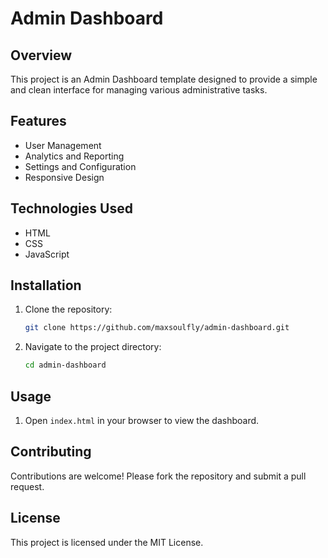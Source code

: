# Admin Dashboard

## Overview
This project is an Admin Dashboard template designed to provide a simple and clean interface for managing various administrative tasks.

## Features
- User Management
- Analytics and Reporting
- Settings and Configuration
- Responsive Design

## Technologies Used
- HTML
- CSS
- JavaScript

## Installation
1. Clone the repository:
    ```bash
    git clone https://github.com/maxsoulfly/admin-dashboard.git
    ```
2. Navigate to the project directory:
    ```bash
    cd admin-dashboard
    ```

## Usage
1. Open `index.html` in your browser to view the dashboard.

## Contributing
Contributions are welcome! Please fork the repository and submit a pull request.

## License
This project is licensed under the MIT License.
